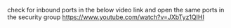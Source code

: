 check for inbound ports in the below video link and open the same ports in the security group
https://www.youtube.com/watch?v=JXbTyz1QIHI
